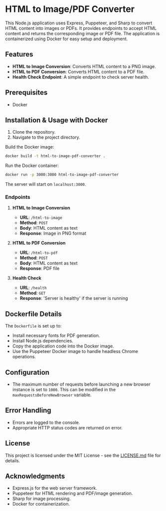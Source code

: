 # HTML to Image/PDF Converter

This Node.js application uses Express, Puppeteer, and Sharp to convert HTML content into images or PDFs. It provides endpoints to accept HTML content and returns the corresponding image or PDF file. The application is containerized using Docker for easy setup and deployment.

## Features

- **HTML to Image Conversion**: Converts HTML content to a PNG image.
- **HTML to PDF Conversion**: Converts HTML content to a PDF file.
- **Health Check Endpoint**: A simple endpoint to check server health.

## Prerequisites

- Docker

## Installation & Usage with Docker

1. Clone the repository.
2. Navigate to the project directory.

Build the Docker image:

```bash
docker build -t html-to-image-pdf-converter .
```

Run the Docker container:

```bash
docker run -p 3000:3000 html-to-image-pdf-converter
```

The server will start on `localhost:3000`.

### Endpoints

1. **HTML to Image Conversion**

   - **URL**: `/html-to-image`
   - **Method**: `POST`
   - **Body**: HTML content as text
   - **Response**: Image in PNG format

2. **HTML to PDF Conversion**

   - **URL**: `/html-to-pdf`
   - **Method**: `POST`
   - **Body**: HTML content as text
   - **Response**: PDF file

3. **Health Check**

   - **URL**: `/health`
   - **Method**: `GET`
   - **Response**: 'Server is healthy' if the server is running

## Dockerfile Details

The `Dockerfile` is set up to:

- Install necessary fonts for PDF generation.
- Install Node.js dependencies.
- Copy the application code into the Docker image.
- Use the Puppeteer Docker image to handle headless Chrome operations.

## Configuration

- The maximum number of requests before launching a new browser instance is set to `1000`. This can be modified in the `maxRequestsBeforeNewBrowser` variable.

## Error Handling

- Errors are logged to the console.
- Appropriate HTTP status codes are returned on error.

## License

This project is licensed under the MIT License - see the [LICENSE.md](LICENSE.md) file for details.

## Acknowledgments

- Express.js for the web server framework.
- Puppeteer for HTML rendering and PDF/image generation.
- Sharp for image processing.
- Docker for containerization.
